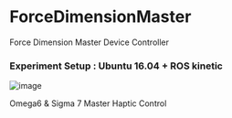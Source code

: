 # ForceDimensionMaster

Force Dimension Master Device Controller
### Experiment Setup : Ubuntu 16.04 + ROS kinetic


![image](https://user-images.githubusercontent.com/19789269/120172207-c2af6400-c23d-11eb-9d3f-a71b2696a504.png)

Omega6 & Sigma 7 Master Haptic Control
